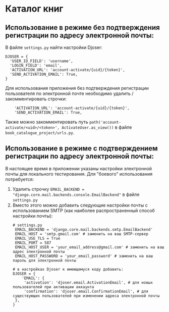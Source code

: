 # Каталог книг

## Использование в режиме без подтверждения регистрации по адресу электронной почты:
В файле ```settings.py``` найти настройки Djoser:
  ```
  DJOSER = {
    'USER_ID_FIELD': 'username',
    'LOGIN_FIELD': 'email',
    'ACTIVATION_URL': 'account-activate/{uid}/{token}',
    'SEND_ACTIVATION_EMAIL': True,
}
  ```
Для использования приложения без подтверждения регистрации пользователя по электронной почте необходимо удалить / закомментировать строчки:
```
    'ACTIVATION_URL': 'account-activate/{uid}/{token}',
    'SEND_ACTIVATION_EMAIL': True,
```
Также можно закомментировать путь ```path('account-activate/<uid>/<token>', ActivateUser.as_view())``` в файле ```book_catalogue_project/urls.py```.

## Использование в режиме с подтверждением регистрации по адресу электронной почты:
В настоящее время в приложении указаны настройки электронной почты для локального тестирования.
Для "боевого" использования потребуется:
1. Удалить строчку ```EMAIL_BACKEND = "django.core.mail.backends.console.EmailBackend"``` в файле `settings.py`
2. Вместо этого можно добавить следующие настройки почты с использованием SMTP (как наиболее распространенный способ настройки почты):
   ```
   # settings.py
    EMAIL_BACKEND = 'django.core.mail.backends.smtp.EmailBackend'
    EMAIL_HOST = 'smtp.gmail.com' # заменить на ваш SMTP-сервер
    EMAIL_USE_TLS = True
    EMAIL_PORT = 587
    EMAIL_HOST_USER = 'your_email_address@gmail.com' # заменить на ваш адрес электронной почты
    EMAIL_HOST_PASSWORD = 'your_email_password' # заменить на ваш пароль для электронной почты

   # в настройках Djoser к имеющемуся коду добавить:
   DJOSER = {
       'EMAIL': {
        'activation': 'djoser.email.ActivationEmail', # для новых пользователей при активации аккаунта
        'confirmation': 'djoser.email.ConfirmationEmail', # для существующих пользователей при изменении адреса электронной почты
    },
   }
  ```
